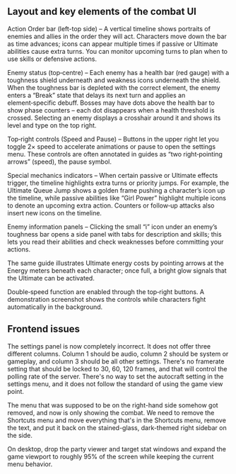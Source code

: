 ## Layout and key elements of the combat UI

Action Order bar (left-top side) – A vertical timeline shows portraits of enemies and allies in the order they will act.  Characters move down the bar as time advances; icons can appear multiple times if passive or Ultimate abilities cause extra turns.  You can monitor upcoming turns to plan when to use skills or defensive actions.

Enemy status (top‑centre) – Each enemy has a health bar (red gauge) with a toughness shield underneath and weakness icons underneath the shield.  When the toughness bar is depleted with the correct element, the enemy enters a “Break” state that delays its next turn and applies an element‑specific debuff.  Bosses may have dots above the health bar to show phase counters – each dot disappears when a health threshold is crossed.  Selecting an enemy displays a crosshair around it and shows its level and type on the top right.

Top‑right controls (Speed and Pause) – Buttons in the upper right let you toggle 2× speed to accelerate animations or pause to open the settings menu.  These controls are often annotated in guides as “two right‑pointing arrows” (speed), the pause symbol.

Special mechanics indicators – When certain passive or Ultimate effects trigger, the timeline highlights extra turns or priority jumps.  For example, the Ultimate Queue Jump shows a golden frame pushing a character’s icon up the timeline, while passive abilities like “Girl Power” highlight multiple icons to denote an upcoming extra action.  Counters or follow‑up attacks also insert new icons on the timeline.

Enemy information panels – Clicking the small “i” icon under an enemy’s toughness bar opens a side panel with tabs for description and skills; this lets you read their abilities and check weaknesses before committing your actions.

The same guide illustrates Ultimate energy costs by pointing arrows at the Energy meters beneath each character; once full, a bright glow signals that the Ultimate can be activated.

Double‑speed function are enabled through the top‑right buttons.  A demonstration screenshot shows the controls while characters fight automatically in the background.


## Frontend issues
The settings panel is now completely incorrect. It does not offer three different columns. Column 1 should be audio, column 2 should be system or gameplay, and column 3 should be all other settings. There's no framerate setting that should be locked to 30, 60, 120 frames, and that will control the polling rate of the server. There's no way to set the autocraft setting in the settings menu, and it does not follow the standard of using the game view point.

The menu that was supposed to be on the right-hand side somehow got removed, and now is only showing the combat. We need to remove the Shortcuts menu and move everything that's in the Shortcuts menu, remove the text, and put it back on the stained-glass, dark-themed right sidebar on the side.

On desktop, drop the party viewer and target stat windows and expand the game viewport to roughly 95% of the screen while keeping the current menu behavior.
